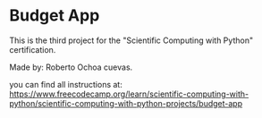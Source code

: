 # Budget App
 
This is the third project for the "Scientific Computing with Python" certification.

Made by: Roberto Ochoa cuevas.

you can find all instructions at: https://www.freecodecamp.org/learn/scientific-computing-with-python/scientific-computing-with-python-projects/budget-app